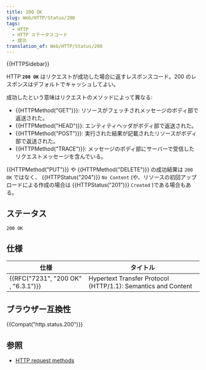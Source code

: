 ```yaml
---
title: 200 OK
slug: Web/HTTP/Status/200
tags:
  - HTTP
  - HTTP ステータスコード
  - 成功
translation_of: Web/HTTP/Status/200
---
```

{{HTTPSidebar}}

HTTP **`200 OK`** はリクエストが成功した場合に返すレスポンスコード。200 のレスポンスはデフォルトでキャッシュしてよい。

成功したという意味はリクエストのメソッドによって異なる:

- {{HTTPMethod("GET")}}: リソースがフェッチされメッセージのボディ部で返送された。
- {{HTTPMethod("HEAD")}}: エンティティヘッダがボディ部で返送された。
- {{HTTPMethod("POST")}}: 実行された結果が記載されたリソースがボディ部で返送された。
- {{HTTPMethod("TRACE")}}: メッセージのボディ部にサーバーで受信したリクエストメッセージを含んでいる。

{{HTTPMethod("PUT")}} や {{HTTPMethod("DELETE")}} の成功結果は `200` `OK` ではなく、 {{HTTPStatus("204")}} `No Content` (や、リソースの初回アップロードによる作成の場合は {{HTTPStatus("201")}} `Created` )である場合もある。

## ステータス

    200 OK

## 仕様

| 仕様                                             | タイトル                                                      |
| ------------------------------------------------ | ------------------------------------------------------------- |
| {{RFC("7231", "200 OK" , "6.3.1")}} | Hypertext Transfer Protocol (HTTP/1.1): Semantics and Content |

## ブラウザー互換性

{{Compat("http.status.200")}}

## 参照

- [HTTP request methods](/ja/docs/Web/HTTP/Methods)
